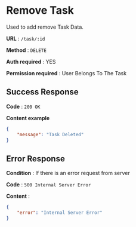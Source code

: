 # Remove Task

Used to add remove Task Data.

**URL** : `/task/:id`

**Method** : `DELETE`

**Auth required** : YES

**Permission required** : User Belongs To The Task

## Success Response

**Code** : `200 OK`

**Content example**

```json
{
    "message": "Task Deleted"
}
```

## Error Response

**Condition** : If there is an error request from server

**Code** : `500 Internal Server Error`

**Content** : 
```json
{
    "error": "Internal Server Error"
}
```